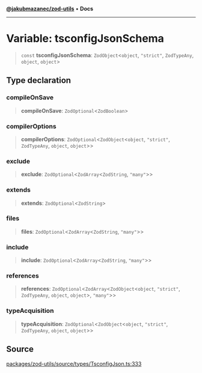 [**@jakubmazanec/zod-utils**](../README.md) • **Docs**

---

# Variable: tsconfigJsonSchema

> `const` **tsconfigJsonSchema**: `ZodObject`\<`object`, `"strict"`, `ZodTypeAny`, `object`,
> `object`\>

## Type declaration

### compileOnSave

> **compileOnSave**: `ZodOptional`\<`ZodBoolean`\>

### compilerOptions

> **compilerOptions**: `ZodOptional`\<`ZodObject`\<`object`, `"strict"`, `ZodTypeAny`, `object`,
> `object`\>\>

### exclude

> **exclude**: `ZodOptional`\<`ZodArray`\<`ZodString`, `"many"`\>\>

### extends

> **extends**: `ZodOptional`\<`ZodString`\>

### files

> **files**: `ZodOptional`\<`ZodArray`\<`ZodString`, `"many"`\>\>

### include

> **include**: `ZodOptional`\<`ZodArray`\<`ZodString`, `"many"`\>\>

### references

> **references**: `ZodOptional`\<`ZodArray`\<`ZodObject`\<`object`, `"strict"`, `ZodTypeAny`,
> `object`, `object`\>, `"many"`\>\>

### typeAcquisition

> **typeAcquisition**: `ZodOptional`\<`ZodObject`\<`object`, `"strict"`, `ZodTypeAny`, `object`,
> `object`\>\>

## Source

[packages/zod-utils/source/types/TsconfigJson.ts:333](https://github.com/jakubmazanec/js-tools/blob/4653f1571319b3537b5a901a19e171562b7727e5/packages/zod-utils/source/types/TsconfigJson.ts#L333)
